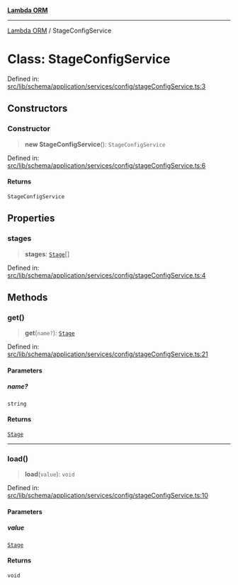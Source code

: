 [**Lambda ORM**](../README.md)

***

[Lambda ORM](../README.md) / StageConfigService

# Class: StageConfigService

Defined in: [src/lib/schema/application/services/config/stageConfigService.ts:3](https://github.com/lambda-orm/lambdaorm-base/blob/5f10bdc7d0f008296efbcbe89bc2bf1ed03aaaef/src/lib/schema/application/services/config/stageConfigService.ts#L3)

## Constructors

### Constructor

> **new StageConfigService**(): `StageConfigService`

Defined in: [src/lib/schema/application/services/config/stageConfigService.ts:6](https://github.com/lambda-orm/lambdaorm-base/blob/5f10bdc7d0f008296efbcbe89bc2bf1ed03aaaef/src/lib/schema/application/services/config/stageConfigService.ts#L6)

#### Returns

`StageConfigService`

## Properties

### stages

> **stages**: [`Stage`](../interfaces/Stage.md)[]

Defined in: [src/lib/schema/application/services/config/stageConfigService.ts:4](https://github.com/lambda-orm/lambdaorm-base/blob/5f10bdc7d0f008296efbcbe89bc2bf1ed03aaaef/src/lib/schema/application/services/config/stageConfigService.ts#L4)

## Methods

### get()

> **get**(`name?`): [`Stage`](../interfaces/Stage.md)

Defined in: [src/lib/schema/application/services/config/stageConfigService.ts:21](https://github.com/lambda-orm/lambdaorm-base/blob/5f10bdc7d0f008296efbcbe89bc2bf1ed03aaaef/src/lib/schema/application/services/config/stageConfigService.ts#L21)

#### Parameters

##### name?

`string`

#### Returns

[`Stage`](../interfaces/Stage.md)

***

### load()

> **load**(`value`): `void`

Defined in: [src/lib/schema/application/services/config/stageConfigService.ts:10](https://github.com/lambda-orm/lambdaorm-base/blob/5f10bdc7d0f008296efbcbe89bc2bf1ed03aaaef/src/lib/schema/application/services/config/stageConfigService.ts#L10)

#### Parameters

##### value

[`Stage`](../interfaces/Stage.md)

#### Returns

`void`
